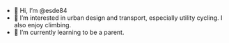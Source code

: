 - 👋 Hi, I’m @esde84
- 👀 I’m interested in urban design and transport, especially utility cycling. I also enjoy climbing.
- 🌱 I’m currently learning to be a parent.

<!---
esde84/esde84 is a ✨ special ✨ repository because its `README.md` (this file) appears on your GitHub profile.
You can click the Preview link to take a look at your changes.
--->
